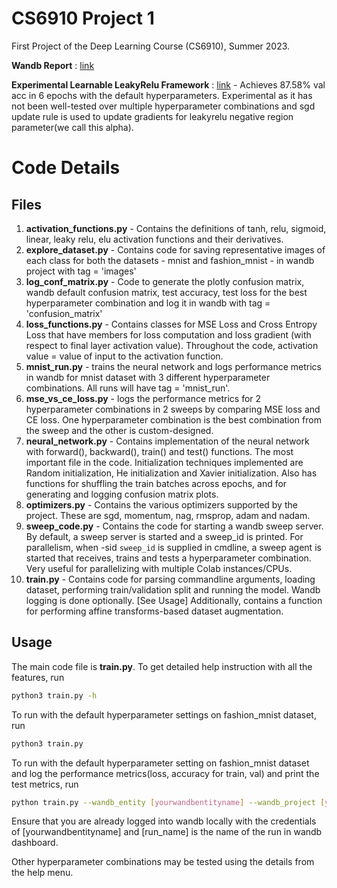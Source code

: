 # CS6910 Project 1
First Project of the Deep Learning Course (CS6910), Summer 2023.

**Wandb Report** : [link](https://wandb.ai/cs19b021/cs6910-assignment1/reports/CS6910-Assignment-1--VmlldzozNzU3NDkz)

**Experimental Learnable LeakyRelu Framework** : [link](https://github.com/vikram-kv/cs6910_a1_experiment_learnableleakyrelu) - Achieves 87.58% val acc in 6 epochs with the default hyperparameters. Experimental as it has not been well-tested over multiple hyperparameter combinations and sgd update rule is used to update gradients for leakyrelu negative region parameter(we call this alpha).

# Code Details

## Files

1. **activation_functions.py** - Contains the definitions of tanh, relu, sigmoid, linear, leaky relu, elu activation functions and their derivatives.
2. **explore_dataset.py** - Contains code for saving representative images of each class for both the datasets - mnist and fashion_mnist - in wandb project with tag = 'images'
3. **log_conf_matrix.py** - Code to generate the plotly confusion matrix, wandb default confusion matrix, test accuracy, test loss for the best hyperparameter combination and log it in wandb with tag = 'confusion_matrix'
4. **loss_functions.py** - Contains classes for MSE Loss and Cross Entropy Loss that have members for loss computation and loss gradient (with respect to final layer activation value). Throughout the code, activation value = value of input to the activation function.
5. **mnist_run.py** - trains the neural network and logs performance metrics in wandb for mnist dataset with 3 different hyperparameter combinations. All runs will have tag = 'mnist_run'.
6. **mse_vs_ce_loss.py** - logs the performance metrics for 2 hyperparameter combinations in 2 sweeps by comparing MSE loss and CE loss. One hyperparameter combination is the best combination from the sweep and the other is custom-designed.
7. **neural_network.py** - Contains implementation of the neural network with forward(), backward(), train() and test() functions. The most important file in the code. Initialization techniques implemented are Random initialization, He initialization and Xavier initialization. Also has functions for shuffling the train batches across epochs, and for generating and logging confusion matrix plots.
8. **optimizers.py** - Contains the various optimizers supported by the project. These are sgd, momentum, nag, rmsprop, adam and nadam.
9. **sweep_code.py** - Contains the code for starting a wandb sweep server. By default, a sweep server is started and a sweep_id is printed. For parallelism, when -sid `sweep_id` is supplied in cmdline, a sweep agent is started that receives, trains and tests a hyperparameter combination. Very useful for parallelizing with multiple Colab instances/CPUs.
10. **train.py** - Contains code for parsing commandline arguments, loading dataset, performing train/validation split and running the model. Wandb logging is done optionally. [See Usage] Additionally, contains a function for performing affine transforms-based dataset augmentation.

## Usage

The main code file is **train.py**. To get detailed help instruction with all the features, run 

```bash
python3 train.py -h
```

To run with the default hyperparameter settings on fashion_mnist dataset, run

```bash
python3 train.py
```

To run with the default hyperparameter setting on fashion_mnist dataset and log the performance metrics(loss, accuracy for train, val) and print the test metrics, run

```bash
python train.py --wandb_entity [yourwandbentityname] --wandb_project [yourprojectname] -uw 1 -rn [run_name]
```
Ensure that you are already logged into wandb locally with the credentials of [yourwandbentityname] and [run_name] is the name of the run in wandb dashboard.

Other hyperparameter combinations may be tested using the details from the help menu.
